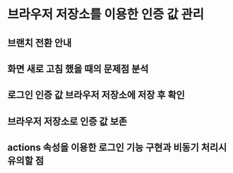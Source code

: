 # 브라우저 저장소를 이용한 인증 값 관리

## 브랜치 전환 안내

## 화면 새로 고침 했을 때의 문제점 분석

## 로그인 인증 값 브라우저 저장소에 저장 후 확인

## 브라우저 저장소로 인증 값 보존

## actions 속성을 이용한 로그인 기능 구현과 비동기 처리시 유의할 점
